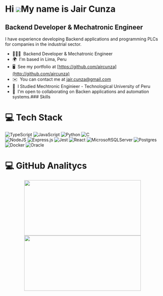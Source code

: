 Hi ![](https://user-images.githubusercontent.com/18350557/176309783-0785949b-9127-417c-8b55-ab5a4333674e.gif)My name is Jair Cunza
==================================================================================================================================

Backend Developer & Mechatronic Engineer
----------------------------------------

I have experience developing Backend applications and programming PLCs for companies in the industrial sector.

*   👩🏻‍💻  Backend Developer & Mechatronic Engineer
*   🌍  I'm based in Lima, Peru
*   🖥️  See my portfolio at [https://github.com/aircunza](http://github.com/aircunza)
*   ✉️  You can contact me at [jair.cunza@gmail.com](mailto:jair.cunza@gmail.com)
*   🧠  I Studied Mechtronic Enginieer - Technological University of Peru
*   🤝  I'm open to collaborating on Backen applications and automation systems.### Skills 


# 💻 Tech Stack
<!-- Badges from https://github.com/Ileriayo/markdown-badges -->

![TypeScript](https://img.shields.io/badge/typescript-%23007ACC.svg?style=for-the-badge&logo=typescript&logoColor=white)
![JavaScript](https://img.shields.io/badge/javascript-%23323330.svg?style=for-the-badge&logo=javascript&logoColor=%23F7DF1E)
![Python](https://img.shields.io/badge/python-3670A0?style=for-the-badge&logo=python&logoColor=ffdd54)
![C](https://img.shields.io/badge/c-%2300599C.svg?style=for-the-badge&logo=c&logoColor=white)<br/>
![NodeJS](https://img.shields.io/badge/node.js-6DA55F?style=for-the-badge&logo=node.js&logoColor=white)
![Express.js](https://img.shields.io/badge/express.js-%23404d59.svg?style=for-the-badge&logo=express&logoColor=%2361DAFB)
![Jest](https://img.shields.io/badge/-jest-%23C21325?style=for-the-badge&logo=jest&logoColor=white)
![React](https://img.shields.io/badge/react-%2320232a.svg?style=for-the-badge&logo=react&logoColor=%2361DAFB)
![MicrosoftSQLServer](https://img.shields.io/badge/Microsoft%20SQL%20Server-CC2927?style=for-the-badge&logo=microsoft%20sql%20server&logoColor=white)
![Postgres](https://img.shields.io/badge/postgres-%23316192.svg?style=for-the-badge&logo=postgresql&logoColor=white)
![Docker](https://img.shields.io/badge/docker-%230db7ed.svg?style=for-the-badge&logo=docker&logoColor=white)
![Oracle](https://img.shields.io/badge/Oracle-F80000?style=for-the-badge&logo=oracle&logoColor=white)

# 💻 GitHub Analitycs

<p align="center">
<a href="https://github.com/aircunza">
<img height="180em" width="380em" src="https://github-readme-stats-eight-theta.vercel.app/api?username=aircunza&show_icons=true&theme=algolia&include_all_commits=true&count_private=true&hide=prs,stars"/>
  <img height="180em" width="380em" src="https://github-readme-stats-eight-theta.vercel.app/api/top-langs/?username=aircunza&layout=compact&langs_count=8&theme=algolia"/>
</a>
</p>
